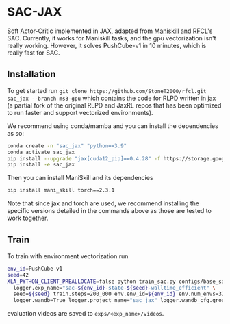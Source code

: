 # SAC-JAX

Soft Actor-Critic implemented in JAX, adapted from [Maniskill](https://github.com/haosulab/ManiSkill) and [RFCL](https://github.com/StoneT2000/rfcl.git)'s SAC. Currently, it works for Maniskill tasks, and the gpu vectorization isn't really working. However, it solves PushCube-v1 in 10 minutes, which is really fast for SAC.

## Installation

To get started run `git clone https://github.com/StoneT2000/rfcl.git sac_jax --branch ms3-gpu` which contains the code for RLPD written in jax (a partial fork of the original RLPD and JaxRL repos that has been optimized to run faster and support vectorized environments).

We recommend using conda/mamba and you can install the dependencies as so:

```bash
conda create -n "sac_jax" "python==3.9"
conda activate sac_jax
pip install --upgrade "jax[cuda12_pip]==0.4.28" -f https://storage.googleapis.com/jax-releases/jax_cuda_releases.html
pip install -e sac_jax
```

Then you can install ManiSkill and its dependencies

```bash
pip install mani_skill torch==2.3.1
```
Note that since jax and torch are used, we recommend installing the specific versions detailed in the commands above as those are tested to work together.

## Train

To train with environment vectorization run

```bash
env_id=PushCube-v1
seed=42
XLA_PYTHON_CLIENT_PREALLOCATE=false python train_sac.py configs/base_sac_ms3.yml \
  logger.exp_name="sac-${env_id}-state-${seed}-walltime_efficient" \
  seed=${seed} train.steps=200_000 env.env_id=${env_id} env.num_envs=32 \
  logger.wandb=True logger.project_name="sac_jax" logger.wandb_cfg.group=${env_id}
```

<!-- This should solve the PickCube-v1 task in a few minutes, but won't get good sample efficiency.

For sample-efficient settings you can use the sample-efficient configurations stored in configs/base_rlpd_ms3_sample_efficient.yml (no env parallelization, more critics, higher update-to-data ratio). This will take less environment samples (around 50K to solve) but runs slower.

```bash
env_id=PickCube-v1
demos=1000 # number of demos to train on.
seed=42
XLA_PYTHON_CLIENT_PREALLOCATE=false python train_ms3.py configs/base_rlpd_ms3_sample_efficient.yml \
  logger.exp_name="rlpd-${env_id}-state-${demos}_rl_demos-${seed}-sample_efficient" logger.wandb=True \
  seed=${seed} train.num_demos=${demos} train.steps=100_000 \
  env.env_id=${env_id} \
  train.dataset_path="~/.maniskill/demos/${env_id}/rl/trajectory.state.pd_joint_delta_pos.h5"
``` -->

evaluation videos are saved to `exps/<exp_name>/videos`.

<!-- ## Generating Demonstrations / Evaluating policies

To generate 1000 demonstrations you can run

```bash
XLA_PYTHON_CLIENT_PREALLOCATE=false python rlpd_jax/scripts/collect_demos.py exps/path/to/model.jx \
  num_envs=8 num_episodes=1000
```
This saves the demos which uses CPU vectorization to generate demonstrations in parallel. Note that while the demos are generated on the CPU, you can always convert them to demonstrations on the GPU via the [replay trajectory tool](https://maniskill.readthedocs.io/en/latest/user_guide/datasets/replay.html) as so

```bash
python -m mani_skill.trajectory.replay_trajectory \
  --traj-path exps/<exp_name>/eval_videos/trajectory.h5 \
  -b gpu --use-first-env-state
```

The replay_trajectory tool can also be used to generate videos

See the rlpd_jax/scripts/collect_demos.py code for details on how to load the saved policies and modify it to your needs. -->